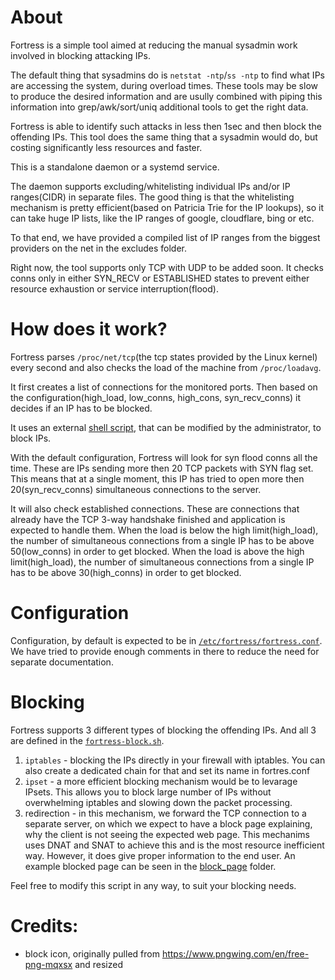 # About

Fortress is a simple tool aimed at reducing the manual sysadmin work involved in blocking attacking IPs.

The default thing that sysadmins do is `netstat -ntp`/`ss -ntp` to find what IPs are accessing the system, during overload times. These tools may be slow to produce the desired information and are usully combined with piping this information into grep/awk/sort/uniq additional tools to get the right data.

Fortress is able to identify such attacks in less then 1sec and then block the offending IPs. This tool does the same thing that a sysadmin would do, but costing significantly less resources and faster.

This is a standalone daemon or a systemd service. 

The daemon supports excluding/whitelisting individual IPs and/or IP ranges(CIDR) in separate files. The good thing is that the whitelisting mechanism is pretty efficient(based on Patricia Trie for the IP lookups), so it can take huge IP lists, like the IP ranges of google, cloudflare, bing or etc.

To that end, we have provided a compiled list of IP ranges from the biggest providers on the net in the excludes folder.


Right now, the tool supports only TCP with UDP to be added soon. It checks conns only in either SYN_RECV or ESTABLISHED states to prevent either resource exhaustion or service interruption(flood).

# How does it work?

Fortress parses `/proc/net/tcp`(the tcp states provided by the Linux kernel) every second and also checks the load of the machine from `/proc/loadavg`. 

It first creates a list of connections for the monitored ports. Then based on the configuration(high_load, low_conns, high_cons, syn_recv_conns) it decides if an IP has to be blocked. 

It uses an external [shell script](fortress-block.sh), that can be modified by the administrator, to block IPs.


With the default configuration, Fortress will look for syn flood conns all the time. These are IPs sending more then 20 TCP packets with SYN flag set. This means that at a single moment, this IP has tried to open more then 20(syn_recv_conns) simultaneous connections to the server. 
 
It will also check established connections. These are connections that already have the TCP 3-way handshake finished and application is expected to handle them. 
When the load is below the high limit(high_load), the number of simultaneous connections from a single IP has to be above 50(low_conns) in order to get blocked.
When the load is above the high limit(high_load), the number of simultaneous connections from a single IP has to be above 30(high_conns) in order to get blocked.

# Configuration
Configuration, by default is expected to be in [`/etc/fortress/fortress.conf`](fortress.conf). We have tried to provide enough comments in there to reduce the need for separate documentation.

# Blocking
Fortress supports 3 different types of blocking the offending IPs. And all 3 are defined in the [`fortress-block.sh`](fortress-block.sh).
1. `iptables` - blocking the IPs directly in your firewall with iptables. You can also create a dedicated chain for that and set its name in fortres.conf
2. `ipset` - a more efficient blocking mechanism would be to levarage IPsets. This allows you to block large number of IPs without overwhelming iptables and slowing down the packet processing.
3. redirection - in this mechanism, we forward the TCP connection to a separate server, on which we expect to have a block page explaining, why the client is not seeing the expected web page. This mechanims uses DNAT and SNAT to achieve this and is the most resource inefficient way. However, it does give proper information to the end user. An example blocked page can be seen in the [block_page](block_page) folder.

Feel free to modify this script in any way, to suit your blocking needs.

# Credits:
 - block icon, originally pulled from https://www.pngwing.com/en/free-png-mqxsx and resized
